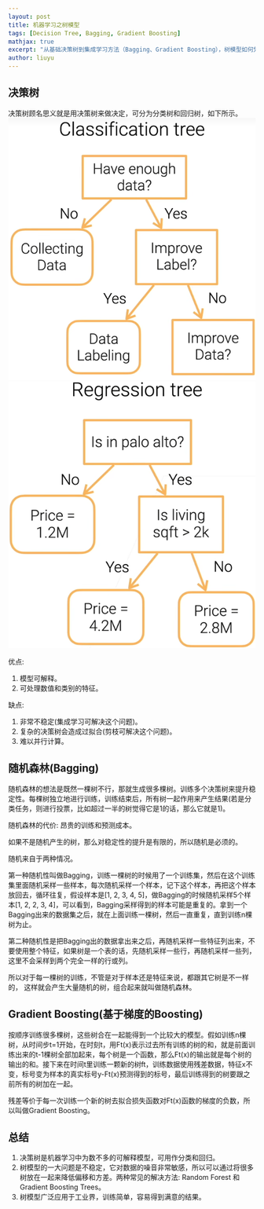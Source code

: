 ```yaml
---
layout: post
title: 机器学习之树模型
tags: [Decision Tree, Bagging, Gradient Boosting]
mathjax: true
excerpt: "从基础决策树到集成学习方法（Bagging、Gradient Boosting），树模型如何凭借直观的可解释性与强大的拟合能力成为机器学习中的常用工具？本文梳理树模型的核心原理、优化策略及典型应用场景，帮你构建树模型的知识框架。"
author: liuyu
---
```


## 决策树

决策树顾名思义就是用决策树来做决定，可分为分类树和回归树，如下所示。
![1](/assets/img/2025-02-25-DecisionTree/1.png)
![2](/assets/img/2025-02-25-DecisionTree/2.png)

优点: 
1. 模型可解释。
2. 可处理数值和类别的特征。

缺点: 
1. 非常不稳定(集成学习可解决这个问题)。
2. 复杂的决策树会造成过拟合(剪枝可解决这个问题)。
3. 难以并行计算。

## 随机森林(Bagging)

随机森林的想法是既然一棵树不行，那就生成很多棵树。训练多个决策树来提升稳定性。每棵树独立地进行训练，训练结束后，所有树一起作用来产生结果(若是分类任务，则进行投票，比如超过一半的树觉得它是1的话，那么它就是1)。

随机森林的代价: 昂贵的训练和预测成本。

如果不是随机产生的树，那么对稳定性的提升是有限的，所以随机是必须的。

随机来自于两种情况。

第一种随机性叫做Bagging，训练一棵树的时候用了一个训练集，然后在这个训练集里面随机采样一些样本，每次随机采样一个样本，记下这个样本，再把这个样本放回去，循环往复，假设样本是[1, 2, 3, 4, 5]，做Bagging的时候随机采样5个样本[1, 2, 2, 3, 4]，可以看到，Bagging采样得到的样本可能是重复的。拿到一个Bagging出来的数据集之后，就在上面训练一棵树，然后一直重复，直到训练n棵树为止。

第二种随机性是把Bagging出的数据拿出来之后，再随机采样一些特征列出来，不要使用整个特征，如果树是一个表的话，先随机采样一些行，再随机采样一些列，这里不会采样到两个完全一样的行或列。

所以对于每一棵树的训练，不管是对于样本还是特征来说，都跟其它树是不一样的， 这样就会产生大量随机的树，组合起来就叫做随机森林。

## Gradient Boosting(基于梯度的Boosting)

按顺序训练很多棵树，这些树合在一起能得到一个比较大的模型。假如训练n棵树，从时间步t=1开始，在时刻t，用Ft(x)表示过去所有训练的树的和，就是前面训练出来的t-1棵树全部加起来，每个树是一个函数，那么Ft(x)的输出就是每个树的输出的和。接下来在时间t里训练一颗新的树ft，训练数据使用残差数据，特征x不变，标号变为样本的真实标号y-Ft(x)预测得到的标号，最后训练得到的树要跟之前所有的树加在一起。

残差等价于每一次训练一个新的树去拟合损失函数对Ft(x)函数的梯度的负数，所以叫做Gradient Boosting。

## 总结

1. 决策树是机器学习中为数不多的可解释模型，可用作分类和回归。
2. 树模型的一大问题是不稳定，它对数据的噪音非常敏感，所以可以通过将很多树放在一起来降低偏移和方差。两种常见的解决方法: Random Forest 和 Gradient Boosting Trees。
3. 树模型广泛应用于工业界，训练简单，容易得到满意的结果。

